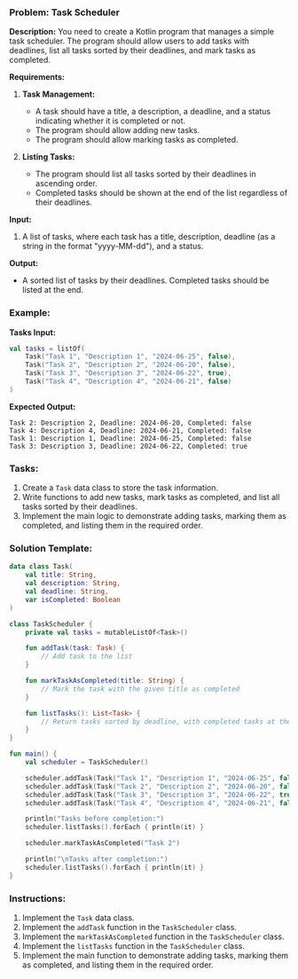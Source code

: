 ### Problem: Task Scheduler

**Description:**
You need to create a Kotlin program that manages a simple task scheduler. The program should allow users to add tasks with deadlines, list all tasks sorted by their deadlines, and mark tasks as completed.

**Requirements:**

1. **Task Management:**
    - A task should have a title, a description, a deadline, and a status indicating whether it is completed or not.
    - The program should allow adding new tasks.
    - The program should allow marking tasks as completed.

2. **Listing Tasks:**
    - The program should list all tasks sorted by their deadlines in ascending order.
    - Completed tasks should be shown at the end of the list regardless of their deadlines.

**Input:**
1. A list of tasks, where each task has a title, description, deadline (as a string in the format "yyyy-MM-dd"), and a status.

**Output:**
- A sorted list of tasks by their deadlines. Completed tasks should be listed at the end.

### Example:

**Tasks Input:**
```kotlin
val tasks = listOf(
    Task("Task 1", "Description 1", "2024-06-25", false),
    Task("Task 2", "Description 2", "2024-06-20", false),
    Task("Task 3", "Description 3", "2024-06-22", true),
    Task("Task 4", "Description 4", "2024-06-21", false)
)
```

**Expected Output:**
```
Task 2: Description 2, Deadline: 2024-06-20, Completed: false
Task 4: Description 4, Deadline: 2024-06-21, Completed: false
Task 1: Description 1, Deadline: 2024-06-25, Completed: false
Task 3: Description 3, Deadline: 2024-06-22, Completed: true
```

### Tasks:

1. Create a `Task` data class to store the task information.
2. Write functions to add new tasks, mark tasks as completed, and list all tasks sorted by their deadlines.
3. Implement the main logic to demonstrate adding tasks, marking them as completed, and listing them in the required order.

### Solution Template:

```kotlin
data class Task(
    val title: String,
    val description: String,
    val deadline: String,
    var isCompleted: Boolean
)

class TaskScheduler {
    private val tasks = mutableListOf<Task>()

    fun addTask(task: Task) {
        // Add task to the list
    }

    fun markTaskAsCompleted(title: String) {
        // Mark the task with the given title as completed
    }

    fun listTasks(): List<Task> {
        // Return tasks sorted by deadline, with completed tasks at the end
    }
}

fun main() {
    val scheduler = TaskScheduler()

    scheduler.addTask(Task("Task 1", "Description 1", "2024-06-25", false))
    scheduler.addTask(Task("Task 2", "Description 2", "2024-06-20", false))
    scheduler.addTask(Task("Task 3", "Description 3", "2024-06-22", true))
    scheduler.addTask(Task("Task 4", "Description 4", "2024-06-21", false))

    println("Tasks before completion:")
    scheduler.listTasks().forEach { println(it) }

    scheduler.markTaskAsCompleted("Task 2")

    println("\nTasks after completion:")
    scheduler.listTasks().forEach { println(it) }
}
```

### Instructions:
1. Implement the `Task` data class.
2. Implement the `addTask` function in the `TaskScheduler` class.
3. Implement the `markTaskAsCompleted` function in the `TaskScheduler` class.
4. Implement the `listTasks` function in the `TaskScheduler` class.
5. Implement the main function to demonstrate adding tasks, marking them as completed, and listing them in the required order.